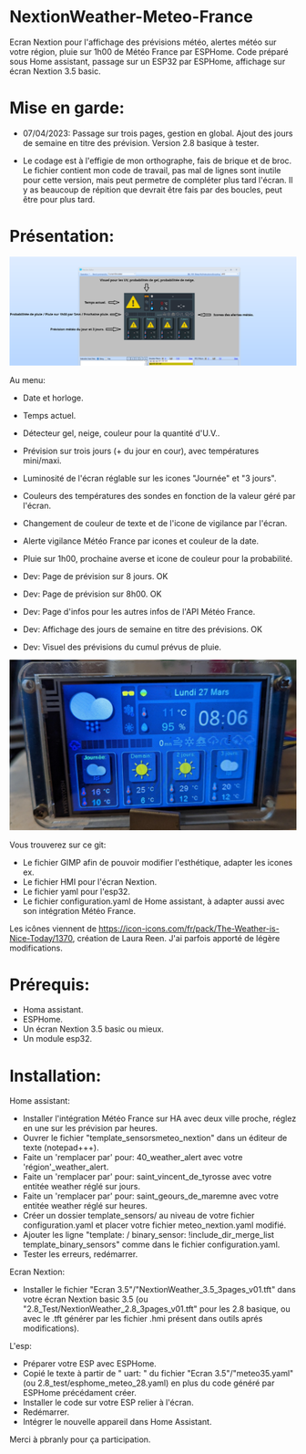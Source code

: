 
# NextionWeather-Meteo-France
Ecran Nextion pour l'affichage des prévisions météo, alertes météo sur votre région, pluie sur 1h00 de Météo France par ESPHome. Code préparé sous Home assistant, passage sur un ESP32 par ESPHome, affichage sur écran Nextion 3.5 basic.

# Mise en garde:

- 07/04/2023: Passage sur trois pages, gestion en global. Ajout des jours de semaine en titre des prévision. Version 2.8 basique à tester.

- Le codage est à l'effigie de mon orthographe, fais de brique et de broc. Le fichier contient mon code de travail, pas mal de lignes sont inutile pour cette version, mais peut permetre de compléter plus tard l'écran. Il y as beaucoup de répition que devrait être fais par des boucles, peut être pour plus tard.

# Présentation:

![](/Demo%20ecran%203.5.png)

Au menu:
- Date et horloge.
- Temps actuel.
- Détecteur gel, neige, couleur pour la quantité d'U.V..
- Prévision sur trois jours (+ du jour en cour), avec températures mini/maxi.
- Luminosité de l'écran réglable sur les icones "Journée" et "3 jours".
- Couleurs des températures des sondes en fonction de la valeur géré par l'écran.
- Changement de couleur de texte et de l'icone de vigilance par l'écran.
- Alerte vigilance Météo France par icones et couleur de la date.
- Pluie sur 1h00, prochaine averse et icone de couleur pour la probabilité.

- Dev: Page de prévision sur 8 jours. OK
- Dev: Page de prévision sur 8h00. OK
- Dev: Page d'infos pour les autres infos de l'API Météo France.
- Dev: Affichage des jours de semaine en titre des prévisions. OK
- Dev: Visuel des prévisions du cumul prévus de pluie.

![](/PXL_20230327_060610910.jpg)

Vous trouverez sur ce git:
- Le fichier GIMP afin de pouvoir modifier l'esthétique, adapter les icones ex.
- Le fichier HMI pour l'écran Nextion.
- Le fichier yaml pour l'esp32.
- Le fichier configuration.yaml de Home assistant, à adapter aussi avec son intégration Météo France.

Les icônes viennent de https://icon-icons.com/fr/pack/The-Weather-is-Nice-Today/1370, création de Laura Reen. J'ai parfois apporté de légère modifications.

# Prérequis:

- Homa assistant.
- ESPHome.
- Un écran Nextion 3.5 basic ou mieux.
- Un module esp32.

# Installation:
Home assistant:
- Installer l'intégration Météo France sur HA avec deux ville proche, réglez en une sur les prévision par heures.
- Ouvrer le fichier "template_sensorsmeteo_nextion" dans un éditeur de texte (notepad+++).
- Faite un 'remplacer par' pour: 40_weather_alert avec votre 'région'_weather_alert.
- Faite un 'remplacer par' pour: saint_vincent_de_tyrosse avec votre entitée weather réglé sur jours.
- Faite un 'remplacer par' pour: saint_geours_de_maremne avec votre entitée weather réglé sur heures.
- Créer un dossier template_sensors/ au niveau de votre fichier configuration.yaml et placer votre fichier meteo_nextion.yaml modifié.
- Ajouter les ligne "template: / binary_sensor: !include_dir_merge_list template_binary_sensors" comme dans le fichier configuration.yaml.
- Tester les erreurs, redémarrer.

Ecran Nextion:
- Installer le fichier "Ecran 3.5"/"NextionWeather_3.5_3pages_v01.tft" dans votre écran Nextion basic 3.5 (ou "2.8_Test/NextionWeather_2.8_3pages_v01.tft" pour les 2.8 basique, ou avec le .tft générer par les fichier .hmi présent dans outils aprés modifications).

L'esp:
- Préparer votre ESP avec ESPHome.
- Copié le texte à partir de " uart: " du fichier "Ecran 3.5"/"meteo35.yaml" (ou 2.8_test/esphome_meteo_28.yaml) en plus du code généré par ESPHome précédament créer.
- Installer le code sur votre ESP relier à l'écran.
- Redémarrer.
- Intégrer le nouvelle appareil dans Home Assistant.

Merci à pbranly pour ça participation.
